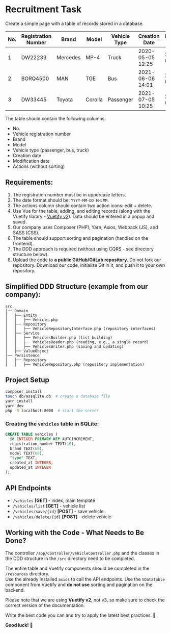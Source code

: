# Recruitment Task
 
Create a simple page with a table of records stored in a database.
 
| No. | Registration Number | Brand    | Model   | Vehicle Type | Creation Date       | Modification Date  | Actions  |
|----|------------------|----------|---------|--------------|--------------------|------------------|---------|
| 1  | DW22233         | Mercedes | MP-4    | Truck        | 2020-05-05 12:25   | 2021-06-07 15:05 | (e) (d) |
| 2  | BORQ4500        | MAN      | TGE     | Bus          | 2021-06-06 14:01   | 2021-06-06 14:01 | (e) (d) |
| 3  | DW33445         | Toyota   | Corolla | Passenger    | 2021-07-05 10:25   | 2021-08-07 12:05 | (e) (d) |
 
The table should contain the following columns:
- No.
- Vehicle registration number
- Brand
- Model
- Vehicle type (passenger, bus, truck)
- Creation date
- Modification date
- Actions (without sorting)
 
## Requirements:
 
1. The registration number must be in uppercase letters.
2. The date format should be: `YYYY-MM-DD HH:MM`.
3. The actions column should contain two action icons: edit + delete.
4. Use Vue for the table, adding, and editing records (along with the Vuetify library - [Vuetify v2](https://v2.vuetifyjs.com/en/components/data-tables/)). Data should be entered in a popup and saved.
5. Our company uses Composer (PHP), Yarn, Axios, Webpack (JS), and SASS (CSS).
6. The table should support sorting and pagination (handled on the frontend).
7. The DDD approach is required (without using CQRS - see directory structure below).
8. Upload the code to **a public GitHub/GitLab repository**. Do not fork our repository. Download our code, initialize Git in it, and push it to your own repository.
 
## Simplified DDD Structure (example from our company):
 
```
src
│── Domain
│   ├── Entity
│   │   ├── Vehicle.php
│   ├── Repository
│   │   ├── VehicleRepositoryInterface.php (repository interfaces)
│   ├── Service
│   │   ├── VehiclesBuilder.php (list building)
│   │   ├── VehiclesReader.php (reading, e.g., a single record)
│   │   ├── VehiclesWriter.php (saving and updating)
│   ├── ValueObject
│── Persistence
│   ├── Repository
│   │   ├── VehicleRepository.php (repository implementation)
```
 
## Project Setup
```sh
composer install
touch db/assqlite.db  # create a database file
yarn install
yarn dev
php -S localhost:8008  # start the server
```
 
### Creating the `vehicles` table in SQLite:
```sql
CREATE TABLE vehicles (
  id INTEGER PRIMARY KEY AUTOINCREMENT,
  registration_number TEXT(16),
  brand TEXT(60),
  model TEXT(60),
  "type" TEXT,
  created_at INTEGER,
  updated_at INTEGER
);
```
 
## API Endpoints
- `/vehicles` **[GET]** - index, main template
- `/vehicles/list` **[GET]** - vehicle list
- `/vehicles/save/{id}` **[POST]** - save vehicle
- `/vehicles/delete/{id}` **[POST]** - delete vehicle
 
## Working with the Code - What Needs to Be Done?
The controller `/app/Controller/VehicleController.php` and the classes in the DDD structure in the `/src` directory need to be completed.
 
The entire table and Vuetify components should be completed in the `/resources` directory.  
Use the already installed `axios` to call the API endpoints. Use the `VDataTable` component from Vuetify and **do not use** sorting and pagination on the backend.  
 
Please note that we are using **Vuetify v2**, not v3, so make sure to check the correct version of the documentation.
 
Write the best code you can and try to apply the latest best practices. 🚀  
 
**Good luck!** 🎉
